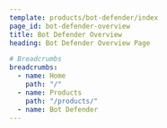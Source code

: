 ```yaml
---
template: products/bot-defender/index
page_id: bot-defender-overview
title: Bot Defender Overview
heading: Bot Defender Overview Page

# Breadcrumbs
breadcrumbs:
  - name: Home
    path: "/"
  - name: Products
    path: "/products/"
  - name: Bot Defender
---
```

